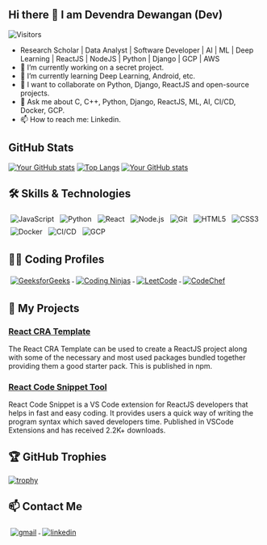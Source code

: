 ## Hi there 👋 I am Devendra Dewangan (Dev)

<!-- **Dev121212/Dev121212** is a ✨ _special_ ✨ repository because its `README.md` (this file) appears on your GitHub profile. -->

<!-- Here are some ideas to get you started: -->

![Visitors](https://komarev.com/ghpvc/?username=devendew&label=Profile%20views&color=0e75b6&style=flat)

- Research Scholar | Data Analyst | Software Developer | AI | ML | Deep Learning | ReactJS | NodeJS | Python | Django | GCP | AWS
- 🔭 I’m currently working on a secret project.
- 🌱 I’m currently learning Deep Learning, Android, etc.
- 👯 I want to collaborate on Python, Django, ReactJS and open-source projects.
- 💬 Ask me about C, C++, Python, Django, ReactJS, ML, AI, CI/CD, Docker, GCP.
- 📫 How to reach me: Linkedin.
<!-- - 🤔 I’m looking for help with ... -->
<!-- - 😄 Pronouns: ... -->
<!-- - ⚡ Fun fact: ... -->

## GitHub Stats

[![Your GitHub stats](https://github-readme-stats.vercel.app/api?username=devendew&show_icons=true&theme=light)](https://github.com/anuraghazra/github-readme-stats)
[![Top Langs](https://github-readme-stats.vercel.app/api/top-langs/?username=devendew&layout=compact&theme=light)](https://github.com/anuraghazra/github-readme-stats)
[![Your GitHub stats](https://github-readme-streak-stats.herokuapp.com/?user=devendew&show_icons=true&theme=light)](https://github.com/anuraghazra/github-readme-stats)

## 🛠️ Skills & Technologies

<!--
<p align="left">
  <img src="https://img.shields.io/badge/JavaScript-F7DF1E?style=for-the-badge&logo=javascript&logoColor=black" alt="JavaScript"/>
  <img src="https://img.shields.io/badge/Python-3776AB?style=for-the-badge&logo=python&logoColor=white" alt="Python"/>
  <img src="https://img.shields.io/badge/React-61DAFB?style=for-the-badge&logo=react&logoColor=black" alt="React"/>
  <img src="https://img.shields.io/badge/Node.js-339933?style=for-the-badge&logo=nodedotjs&logoColor=white" alt="Node.js"/>
  <img src="https://img.shields.io/badge/Git-F05032?style=for-the-badge&logo=git&logoColor=white" alt="Git"/>
  <img src="https://img.shields.io/badge/HTML-E34F26?style=for-the-badge&logo=html5&logoColor=white" alt="HTML5"/>
  <img src="https://img.shields.io/badge/CSS-1572B6?style=for-the-badge&logo=css3&logoColor=white" alt="CSS3"/>
  <img src="https://img.shields.io/badge/Docker-2496ED?style=for-the-badge&logo=docker&logoColor=white" alt="Docker"/>
  <img src="https://img.shields.io/badge/GCP-4285F4?style=for-the-badge&logo=google-cloud&logoColor=white" alt="GCP"/>
  <img src="https://img.shields.io/badge/CI%2FCD-006600?style=for-the-badge&logo=continuousintegration&logoColor=white" alt="CI/CD"/>
</p>
-->

<p align="left">
  <img src="https://img.icons8.com/color/48/000000/javascript.png" alt="JavaScript" style="vertical-align:top; margin:4px"/>
  <img src="https://img.icons8.com/color/48/000000/python.png" alt="Python" style="vertical-align:top; margin:4px"/>
  <img src="https://img.icons8.com/office/48/000000/react.png" alt="React" style="vertical-align:top; margin:4px"/>
  <img src="https://img.icons8.com/color/48/000000/nodejs.png" alt="Node.js" style="vertical-align:top; margin:4px"/>
  <img src="https://img.icons8.com/color/48/000000/git.png" alt="Git" style="vertical-align:top; margin:4px"/>
  <img src="https://img.icons8.com/color/48/000000/html-5.png" alt="HTML5" style="vertical-align:top; margin:4px"/>
  <img src="https://img.icons8.com/color/48/000000/css3.png" alt="CSS3" style="vertical-align:top; margin:4px"/>
  <img src="https://img.icons8.com/color/48/000000/docker.png" alt="Docker" style="vertical-align:top; margin:4px"/>
  <img src="https://img.icons8.com/color/48/000000/kubernetes.png" alt="CI/CD" style="vertical-align:top; margin:4px"/>
  <img src="https://img.icons8.com/color/48/000000/google-cloud.png" alt="GCP" style="vertical-align:top; margin:4px"/>
<!--   <img src="https://img.icons8.com/color/48/000000/cicd.png" alt="CI/CD" style="vertical-align:top; margin:4px"/> -->
</p>

## 🧑‍💻 Coding Profiles

<p align="left">
  <a href="https://auth.geeksforgeeks.org/user/your-profile" target="_blank">
    <img src="https://img.icons8.com/color/48/000000/GeeksforGeeks.png" alt="GeeksforGeeks" style="vertical-align:top; margin:4px"/>
  </a>
  <a href="https://www.codingninjas.com/codestudio/profile/your-profile" target="_blank">
    <img src="https://img.icons8.com/color/48/000000/ninja-head.png" alt="Coding Ninjas" style="vertical-align:top; margin:4px"/>
  </a>
  <a href="https://leetcode.com/your-profile" target="_blank">
    <img src="https://img.icons8.com/external-tal-revivo-color-tal-revivo/48/000000/external-level-up-your-coding-skills-and-quickly-land-a-job-logo-color-tal-revivo.png" alt="LeetCode" style="vertical-align:top; margin:4px"/>
  </a>
  <a href="https://www.codechef.com/users/your-profile" target="_blank">
    <img src="https://img.icons8.com/color/48/000000/codechef.png" alt="CodeChef" style="vertical-align:top; margin:4px"/>
  </a>
</p>

## 📝 My Projects

### [React CRA Template](https://www.npmjs.com/package/cra-template-dev-react-starter-v1)
The React CRA Template can be used to create a ReactJS project along with some of the necessary and most used packages bundled together providing them a good starter pack. This is published in npm.

### [React Code Snippet Tool](https://marketplace.visualstudio.com/items?itemName=devendra.react-code-snippet)
React Code Snippet is a VS Code extension for ReactJS developers that helps in fast and easy coding. It provides users a quick way of writing the program syntax which saved developers time. Published in VSCode Extensions and has received 2.2K+ downloads.

## 🏆 GitHub Trophies
[![trophy](https://github-profile-trophy.vercel.app/?username=devendew&theme=darkhub&margin-w=15&margin-h=15&row=2&column=4)](https://github.com/ryo-ma/github-profile-trophy)

## 📫 Contact Me

<p align="left">
  <a href="mailto:devendra.dewangan129@gmail.com">
<!--     <img src="https://img.shields.io/badge/Email-D14836?style=for-the-badge&logo=gmail&logoColor=white" alt="Email"/> -->
    <img src="https://img.icons8.com/color/48/000000/gmail.png" alt="gmail" style="vertical-align:top; margin:4px"/>
  </a>
  <a href="https://www.linkedin.com/in/devendew/">
<!--     <img src="https://img.shields.io/badge/LinkedIn-0077B5?style=for-the-badge&logo=linkedin&logoColor=white" alt="LinkedIn"/> -->
    <img src="https://img.icons8.com/color/48/000000/linkedin.png" alt="linkedin" style="vertical-align:top; margin:4px"/>
  </a>
</p>



